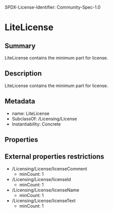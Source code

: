 SPDX-License-Identifier: Community-Spec-1.0

# LiteLicense

## Summary

LiteLicense contains the minimum part for license.

## Description

LiteLicense contains the minimum part for license.


## Metadata

- name: LiteLicense
- SubclassOf:  /Licensing/License
- Instantiability: Concrete

## Properties



## External properties restrictions

- /Licensing/License/licenseComment
  - minCount: 1  
- /Licensing/License/licenseId  
  - minCount: 1  
- /Licensing/License/licenseName  
  - minCount: 1  
- /Licensing/License/licenseText 
  - minCount: 1  

